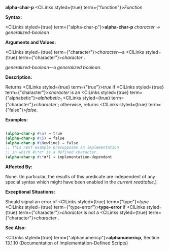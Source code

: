 **alpha-char-p** <ClLinks styled={true} term={"function"}><i>Function</i></ClLinks> 



**Syntax:** 



<ClLinks styled={true} term={"alpha-char-p"}><b>alpha-char-p</b></ClLinks> *character → generalized-boolean* 



**Arguments and Values:** 



<ClLinks styled={true} term={"character"}><i>character</i></ClLinks>—a <ClLinks styled={true} term={"character"}><i>character</i></ClLinks> . 



*generalized-boolean*—a *generalized boolean*. 



**Description:** 



Returns <ClLinks styled={true} term={"true"}><i>true</i></ClLinks> if <ClLinks styled={true} term={"character"}><i>character</i></ClLinks> is an <ClLinks styled={true} term={"alphabetic"}><i>alphabetic</i></ClLinks><sub>1</sub> <ClLinks styled={true} term={"character"}><i>character</i></ClLinks> ; otherwise, returns <ClLinks styled={true} term={"false"}><i>false</i></ClLinks>. 



**Examples:**
```lisp

(alpha-char-p #\a) → true 
(alpha-char-p #\5) → false 
(alpha-char-p #\Newline) → false 
;; This next example presupposes an implementation 
;; in which #\*α* is a defined character. 
(alpha-char-p #\*α*) → implementation-dependent 

```
**Affected By:** 



None. (In particular, the results of this predicate are independent of any special syntax which might have been enabled in the *current readtable*.) 



**Exceptional Situations:** 



Should signal an error of <ClLinks styled={true} term={"type"}><i>type</i></ClLinks> <ClLinks styled={true} term={"type-error"}><b>type-error</b></ClLinks> if <ClLinks styled={true} term={"character"}><i>character</i></ClLinks> is not a <ClLinks styled={true} term={"character"}><i>character</i></ClLinks> . 



**See Also:** 



<ClLinks styled={true} term={"alphanumericp"}><b>alphanumericp</b></ClLinks>, Section 13.1.10 (Documentation of Implementation-Defined Scripts) 



 



 




